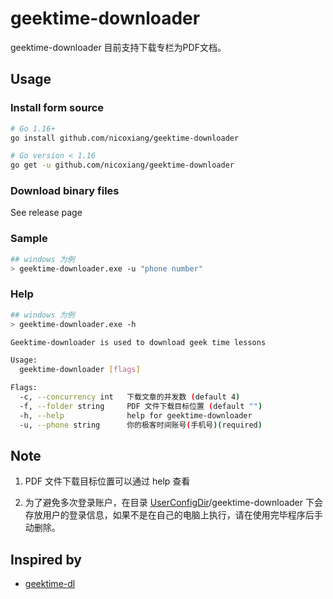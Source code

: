 # geektime-downloader

geektime-downloader 目前支持下载专栏为PDF文档。

## Usage

### Install form source

```bash
# Go 1.16+
go install github.com/nicoxiang/geektime-downloader

# Go version < 1.16
go get -u github.com/nicoxiang/geektime-downloader
```

### Download binary files

See release page

### Sample

```bash
## windows 为例
> geektime-downloader.exe -u "phone number"
```

### Help

```bash
## windows 为例
> geektime-downloader.exe -h

Geektime-downloader is used to download geek time lessons

Usage:
  geektime-downloader [flags]

Flags:
  -c, --concurrency int   下载文章的并发数 (default 4)
  -f, --folder string     PDF 文件下载目标位置 (default "")
  -h, --help              help for geektime-downloader
  -u, --phone string      你的极客时间账号(手机号)(required)
```

## Note

1. PDF 文件下载目标位置可以通过 help 查看

2. 为了避免多次登录账户，在目录 [UserConfigDir](https://pkg.go.dev/os#UserConfigDir)/geektime-downloader 下会存放用户的登录信息，如果不是在自己的电脑上执行，请在使用完毕程序后手动删除。

## Inspired by 

* [geektime-dl](https://github.com/mmzou/geektime-dl)
